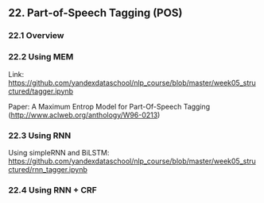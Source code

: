 

## 22. Part-of-Speech Tagging (POS)
### 22.1 Overview

### 22.2 Using MEM

Link: <https://github.com/yandexdataschool/nlp_course/blob/master/week05_structured/tagger.ipynb>

Paper: A Maximum Entrop Model for Part-Of-Speech Tagging (<http://www.aclweb.org/anthology/W96-0213>)

### 22.3 Using RNN

Using simpleRNN and BiLSTM: <https://github.com/yandexdataschool/nlp_course/blob/master/week05_structured/rnn_tagger.ipynb>

### 22.4 Using RNN + CRF